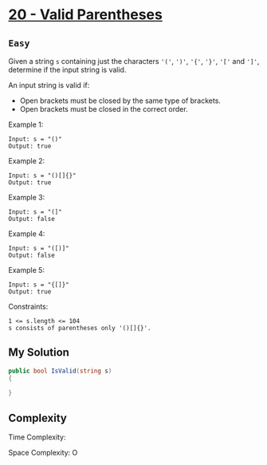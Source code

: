 [leet]: https://leetcode.com/problems/valid-parentheses/

# [20 - Valid Parentheses][leet]

## ```Easy```

Given a string `s` containing just the characters `'('`, `')'`, `'{'`, `'}'`, `'['` and `']'`, determine if the input string is valid.

An input string is valid if:

- Open brackets must be closed by the same type of brackets.
- Open brackets must be closed in the correct order.

Example 1:
```
Input: s = "()"
Output: true
```

Example 2:
```
Input: s = "()[]{}"
Output: true
```

Example 3:
```
Input: s = "(]"
Output: false
```

Example 4:
```
Input: s = "([)]"
Output: false
```

Example 5:
```
Input: s = "{[]}"
Output: true
```

Constraints:
```
1 <= s.length <= 104
s consists of parentheses only '()[]{}'.
```

## My Solution

```cs
public bool IsValid(string s)
{
    
}
```

## Complexity

Time Complexity: 

Space Complexity: O

